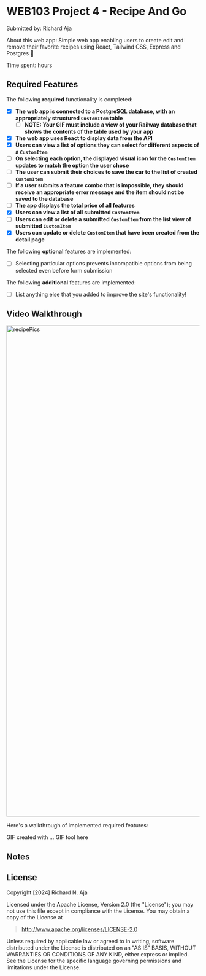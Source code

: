 # WEB103 Project 4 - Recipe And Go

Submitted by: Richard Aja

About this web app: Simple web app enabling users to create edit and remove their favorite recipes using React, Tailwind CSS, Express and Postgres 🥗

Time spent: hours

## Required Features

The following **required** functionality is completed:

<!-- Make sure to check off completed functionality below -->

- [x] **The web app is connected to a PostgreSQL database, with an appropriately structured `CustomItem` table**
  - [ ] **NOTE: Your GIF must include a view of your Railway database that shows the contents of the table used by your app**
- [x] **The web app uses React to display data from the API**
- [x] **Users can view a list of options they can select for different aspects of a `CustomItem`**
- [ ] **On selecting each option, the displayed visual icon for the `CustomItem` updates to match the option the user chose**
- [ ] **The user can submit their choices to save the car to the list of created `CustomItem`**
- [ ] **If a user submits a feature combo that is impossible, they should receive an appropriate error message and the item should not be saved to the database**
- [ ] **The app displays the total price of all features**
- [x] **Users can view a list of all submitted `CustomItem`**
- [ ] **Users can edit or delete a submitted `CustomItem` from the list view of submitted `CustomItem`**
- [x] **Users can update or delete `CustomItem` that have been created from the detail page**

The following **optional** features are implemented:

- [ ] Selecting particular options prevents incompatible options from being selected even before form submission

The following **additional** features are implemented:

- [ ] List anything else that you added to improve the site's functionality!

## Video Walkthrough
<img width="1280" alt="recipePics" src="https://github.com/user-attachments/assets/822cae4f-7dff-48ba-ae31-97cb96a13e5e">

Here's a walkthrough of implemented required features:

GIF created with ... GIF tool here

## Notes

## License

Copyright [2024] Richard N. Aja

Licensed under the Apache License, Version 2.0 (the "License"); you may not use this file except in compliance with the License. You may obtain a copy of the License at

> http://www.apache.org/licenses/LICENSE-2.0

Unless required by applicable law or agreed to in writing, software distributed under the License is distributed on an "AS IS" BASIS, WITHOUT WARRANTIES OR CONDITIONS OF ANY KIND, either express or implied. See the License for the specific language governing permissions and limitations under the License.
